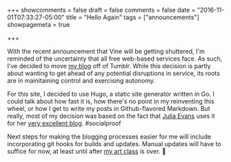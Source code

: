 +++
showcomments = false
draft = false
comments = false
date = "2016-11-01T07:33:27-05:00"
title = "Hello Again"
tags = ["announcements"] 
showpagemeta = true

+++

With the recent announcement that Vine will be getting shuttered, I'm reminded of the uncertainty that all free web-based services face. As such, I've decided to move [my blog](http://codeblocks.tumblr.com) off of Tumblr. While this decision is partly about wanting to get ahead of any potential disruptions in service, its roots are in mainitaining control and exercising autonomy.

For this site, I decided to use Hugo, a static site generator written in Go. I could talk about how fast it is, how there's no point in my reinventing this wheel, or how I get to write my posts in Github-flavored Markdown. But really, most of my decision was based on the fact that [Julia Evans](https://twitter.com/b0rk) uses it for her [very excellent blog](http://jvns.ca/). #socialproof

Next steps for making the blogging processes easier for me will include incorporating git hooks for builds and updates. Manual updates will have to suffice for now, at least until after [my art class](http://www.dadageek.com/) is over. 👋

